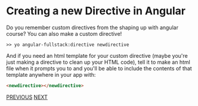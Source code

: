 # Creating a new Directive in Angular

Do you remember custom directives from the shaping up with angular course? You can also make a custom directive!

```
>> yo angular-fullstack:directive newdirective
```

And if you need an html template for your custom directive (maybe you're just making a directive to clean up your HTML code), tell it to make an html file when it prompts you to and you'll be able to include the contents of that template anywhere in your app with:

```html
<newdirective></newdirective>
```

[PREVIOUS](Angular-Creating-A-New-Route) [NEXT](Grunt)
